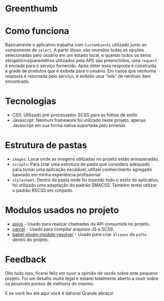 # Greenthumb

# Como funciona

Basicamente o aplicativo trabalha com `CustomEvents` utilizado junto ao componente de `select`.
A partir disso, são reunidos todas as opções selecionadas pelo usuário em um estado local, e quando
todos os items obrigatórios(paramêtros utilizados pela API) são preenchidos, uma `request` é enviada
para o serviço fornecido. Após obter essa resposta é construida a grade de produtos que é exibida para o usuário.
Em casos que nenhuma resposta é retornada pelo serviço, é exibido uma "tela" de nenhum item encontrado.

# Tecnologias

- CSS: Utilizado pré-processador SCSS para as folhas de estilo
- Javascript: Nenhum framework foi utilizado neste projeto, apenas Javascript em sua forma nativa suportada pelo browser.

# Estrutura de pastas

- `images`: Local onde as imagens utilizadas no projeto estão armazenadas.
- `scripts`: Para criar uma estrutura de pasta que considero adequado para tornar uma aplicação escalável, utilizei conhecimento agregado baseado em minha experiência profissional.
- `stylesheet`: Dentro da pasta onde foi inserido todo o estilo do aplicativo, foi utilizado uma adaptação do padrão SMACSS. Também tentei utilizar o padrão RSCSS em conjunto.

# Modulos usados no projeto

- [axios](https://github.com/axios/axios) - Usado para realizar chamadas da API consumida no projeto.
- [parcel](https://github.com/parcel-bundler/parcel) - Usado para compilar arquivos JS e SCSS.
- [babel-plugin-module-resolver](https://github.com/tleunen/babel-plugin-module-resolver) - Usado para criar `aliases` de `paths` dentro do projeto.

# Feedback

Dito tudo isso, ficarei feliz em ouvir a opinião de vocês sobre este pequeno projeto. Foi um desafio muito legal
e estarei totalmente aberto a ouvir sobre os possiveis pontos de melhoria do mesmo.

E se você leu até aqui você é dahora!
Grande abraço!
